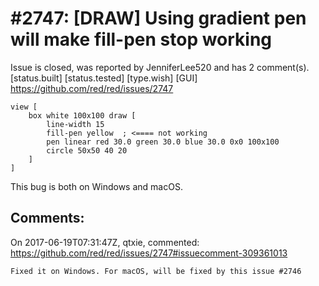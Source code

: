 
#2747: [DRAW] Using gradient pen will make fill-pen stop working
================================================================================
Issue is closed, was reported by JenniferLee520 and has 2 comment(s).
[status.built] [status.tested] [type.wish] [GUI]
<https://github.com/red/red/issues/2747>

```Red
view [ 
    box white 100x100 draw [ 
        line-width 15 
        fill-pen yellow  ; <==== not working
        pen linear red 30.0 green 30.0 blue 30.0 0x0 100x100 
        circle 50x50 40 20
    ] 
]
```
This bug is both on Windows and macOS.


Comments:
--------------------------------------------------------------------------------

On 2017-06-19T07:31:47Z, qtxie, commented:
<https://github.com/red/red/issues/2747#issuecomment-309361013>

    Fixed it on Windows. For macOS, will be fixed by this issue #2746 

